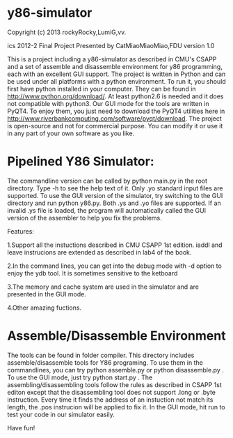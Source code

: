 y86-simulator
=============

Copyright (c) 2013 rockyRocky,LumiG,vv.

ics 2012-2 Final Project 
Presented by CatMiaoMiaoMiao,FDU
version 1.0  
 
This is a project including a y86-simulator as described in CMU's CSAPP and a set of assemble and disassemble environment for y86 programming, each with an excellent GUI support.
The project is written in Python and can be used under all platforms with a python environment. To run it, you should first have python installed in your computer. They can be found in http://www.python.org/download/. At least python2.6 is needed and it does not compatible with python3. Our GUI mode for the tools are written in PyQT4. To enjoy them, you just need to download the PyQT4 utilities here in http://www.riverbankcomputing.com/software/pyqt/download. The project is open-source and not for commercial purpose. You can modify it or use it in any part of your own software as you like.


Pipelined Y86 Simulator:
=============
The commandline version can be called by python main.py in the root directory. Type -h to see the help text of it. Only .yo standard input files are supported. To use the GUI version of the simulator, try switching to the GUI directory and run python y86.py. Both .ys and .yo files are supported. If an invalid .ys file is loaded, the program will automatically called the GUI version of the assembler to help you fix the problems.

Features:

1.Support all the instuctions described in CMU CSAPP 1st edition. iaddl and leave instrucions are extended as described in lab4 of the book.

2.In the command lines, you can get into the debug mode with -d option to enjoy the ydb tool. It is sometimes sensitive to the ketboard

3.The memory and cache system are used in the simulator and are presented in the GUI mode.

4.Other amazing fuctions.

Assemble/Disassemble Environment
=============
The tools can be found in folder compiler. This directory includes assemble/disassemble tools for Y86 programing. To use them in the commandlines, you can try python assemble.py or python disassemble.py . To use the GUI mode, just try python start.py . The assembling/disassembling tools follow the rules as described in CSAPP 1st editon except that the disassembling tool does not support .long or .byte instruction. Every time it finds the address of an instuction not match its length, the .pos instrucion will be applied to fix it. In the GUI mode, hit run to test your code in our simulator easily. 

Have fun!
